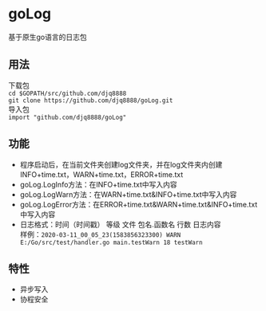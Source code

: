 # goLog
基于原生go语言的日志包
## 用法
下载包 <br>
`cd $GOPATH/src/github.com/djq8888` <br>
`git clone https://github.com/djq8888/goLog.git` <br>
导入包 <br>
`import "github.com/djq8888/goLog"`
## 功能
+ 程序启动后，在当前文件夹创建log文件夹，并在log文件夹内创建INFO+time.txt，WARN+time.txt，ERROR+time.txt
+ goLog.LogInfo方法：在INFO+time.txt中写入内容
+ goLog.LogWarn方法：在WARN+time.txt&INFO+time.txt中写入内容
+ goLog.LogError方法：在ERROR+time.txt&WARN+time.txt&INFO+time.txt中写入内容
+ 日志格式：时间（时间戳） 等级 文件 包名.函数名 行数 日志内容<br>
样例：`2020-03-11_00_05_23(1583856323300) WARN E:/Go/src/test/handler.go main.testWarn 18 testWarn`
## 特性
+ 异步写入
+ 协程安全